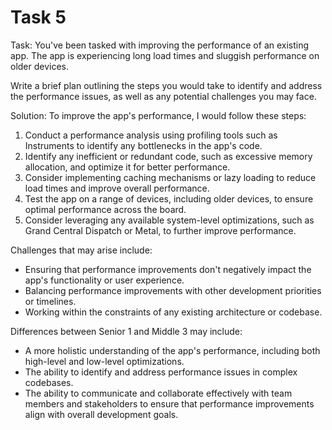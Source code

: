 # Task 5

Task: You've been tasked with improving the performance of an existing app. The
app is experiencing long load times and sluggish performance on older devices.

Write a brief plan outlining the steps you would take to identify and address
the performance issues, as well as any potential challenges you may face.

Solution: To improve the app's performance, I would follow these steps:

1. Conduct a performance analysis using profiling tools such as Instruments to
   identify any bottlenecks in the app's code.
2. Identify any inefficient or redundant code, such as excessive memory
   allocation, and optimize it for better performance.
3. Consider implementing caching mechanisms or lazy loading to reduce load times
   and improve overall performance.
4. Test the app on a range of devices, including older devices, to ensure
   optimal performance across the board.
5. Consider leveraging any available system-level optimizations, such as Grand
   Central Dispatch or Metal, to further improve performance.

Challenges that may arise include:

-   Ensuring that performance improvements don't negatively impact the app's
    functionality or user experience.
-   Balancing performance improvements with other development priorities or
    timelines.
-   Working within the constraints of any existing architecture or codebase.

Differences between Senior 1 and Middle 3 may include:

-   A more holistic understanding of the app's performance, including both
    high-level and low-level optimizations.
-   The ability to identify and address performance issues in complex codebases.
-   The ability to communicate and collaborate effectively with team members and
    stakeholders to ensure that performance improvements align with overall
    development goals.
